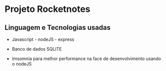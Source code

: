 # Projeto Rocketnotes

## Linguagem e Tecnologias usadas

- Javascript - nodeJS - express
- Banco de dados SQLITE

- Imsomnia para melhor performance na face de desenvolvimento usando o nodeJS